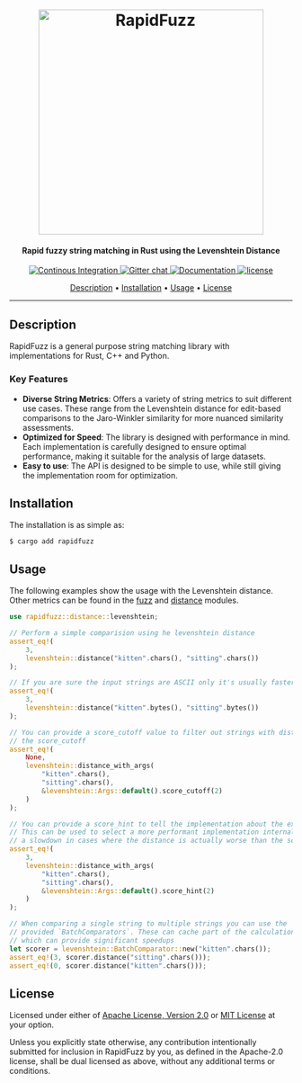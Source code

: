 <h1 align="center">
<img src="https://raw.githubusercontent.com/rapidfuzz/rapidfuzz/master/docs/img/RapidFuzz.svg?sanitize=true" alt="RapidFuzz" width="400">
</h1>
<h4 align="center">Rapid fuzzy string matching in Rust using the Levenshtein Distance</h4>

<p align="center">
  <a href="https://github.com/rapidfuzz/rapidfuzz-rs/actions">
    <img src="https://github.com/rapidfuzz/rapidfuzz-rs/workflows/Rust/badge.svg"
         alt="Continous Integration">
  </a>
  <a href="https://gitter.im/rapidfuzz/community">
    <img src="https://badges.gitter.im/rapidfuzz/community.svg"
         alt="Gitter chat">
  </a>
  <a href="https://rapidfuzz.github.io/rapidfuzz">
    <img src="https://img.shields.io/badge/-documentation-blue"
         alt="Documentation">
  </a>
  <a href="https://img.shields.io/crates/l/rapidfuzz.svg">
    <img src="https://img.shields.io/crates/l/rapidfuzz.svg"
         alt="license">
  </a>
</p>

<p align="center">
  <a href="#description">Description</a> •
  <a href="#installation">Installation</a> •
  <a href="#usage">Usage</a> •
  <a href="#license">License</a>
</p>

---
## Description

RapidFuzz is a general purpose string matching library with implementations
for Rust, C++ and Python.

### Key Features

- **Diverse String Metrics**: Offers a variety of string metrics
  to suit different use cases. These range from the Levenshtein
  distance for edit-based comparisons to the Jaro-Winkler similarity for
  more nuanced similarity assessments.
- **Optimized for Speed**: The library is designed with performance in mind.
  Each implementation is carefully designed to ensure optimal performance,
  making it suitable for the analysis of large datasets.
- **Easy to use**: The API is designed to be simple to use, while still giving
  the implementation room for optimization.

## Installation

The installation is as simple as:
```console
$ cargo add rapidfuzz
```

## Usage

The following examples show the usage with the Levenshtein distance. Other metrics
can be found in the [fuzz](https://docs.rs/rapidfuzz/latest/rapidfuzz/fuzz/index.html) and [distance](https://docs.rs/rapidfuzz/latest/rapidfuzz/distance/index.html) modules.

```rust
use rapidfuzz::distance::levenshtein;

// Perform a simple comparision using he levenshtein distance
assert_eq!(
    3,
    levenshtein::distance("kitten".chars(), "sitting".chars())
);

// If you are sure the input strings are ASCII only it's usually faster to operate on bytes
assert_eq!(
    3,
    levenshtein::distance("kitten".bytes(), "sitting".bytes())
);

// You can provide a score_cutoff value to filter out strings with distance that is worse than
// the score_cutoff
assert_eq!(
    None,
    levenshtein::distance_with_args(
        "kitten".chars(),
        "sitting".chars(),
        &levenshtein::Args::default().score_cutoff(2)
    )
);

// You can provide a score_hint to tell the implementation about the expected score.
// This can be used to select a more performant implementation internally, but might cause
// a slowdown in cases where the distance is actually worse than the score_hint
assert_eq!(
    3,
    levenshtein::distance_with_args(
        "kitten".chars(),
        "sitting".chars(),
        &levenshtein::Args::default().score_hint(2)
    )
);

// When comparing a single string to multiple strings you can use the
// provided `BatchComparators`. These can cache part of the calculation
// which can provide significant speedups
let scorer = levenshtein::BatchComparator::new("kitten".chars());
assert_eq!(3, scorer.distance("sitting".chars()));
assert_eq!(0, scorer.distance("kitten".chars()));
```


## License
Licensed under either of [Apache License, Version
2.0](https://github.com/rapidfuzz/rapidfuzz-rs/blob/main/LICENSE-APACHE) or [MIT License](https://github.com/rapidfuzz/rapidfuzz-rs/blob/main/LICENSE-MIT) at your option.

Unless you explicitly state otherwise, any contribution intentionally submitted
for inclusion in RapidFuzz by you, as defined in the Apache-2.0 license, shall be
dual licensed as above, without any additional terms or conditions.

